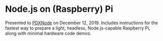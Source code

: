 # Node.js on (Raspberry) Pi

Presented to [PDXNode](https://github.com/pdxnode) on December 12, 2019. Includes instructions for the fastest way to prepare a light, headless, Node.js-capable Raspberry Pi, along with minimal hardware code demos.
